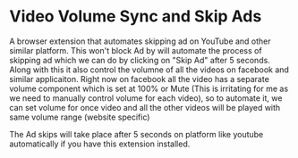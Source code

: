 # Video Volume Sync and Skip Ads

A browser extension that automates skipping ad on YouTube and other similar platform. This won't block Ad by will automate the process of skipping ad which we can do by clicking on "Skip Ad" after 5 seconds. Along with this it also control the volumne of all the videos on facebook and similar applicaiton. Right now on facebook all the video has a separate volume component which is set at 100% or Mute (This is irritating for me as we need to manually control volume for each video), so to automate it, we can set volume for once video and all the other videos will be played with same volume range (website specific)


The Ad skips will take place after 5 seconds on platform like youtube automatically if you have this extension installed.
